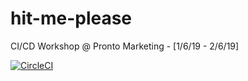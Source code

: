 # hit-me-please

CI/CD Workshop @ Pronto Marketing - [1/6/19 - 2/6/19]

[![CircleCI](https://circleci.com/gh/prontobacon/hit-me-please.svg?style=svg)](https://circleci.com/gh/prontobacon/hit-me-please)
